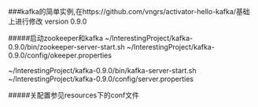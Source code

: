 ###kafka的简单实例,在https://github.com/vngrs/activator-hello-kafka/基础上进行修改
version 0.9.0

#####启动zookeeper和kafka
~/InterestingProject/kafka-0.9.0/bin/zookeeper-server-start.sh ~/InterestingProject/kafka-0.9.0/config/okeeper.properties

~/InterestingProject/kafka-0.9.0/bin/kafka-server-start.sh ~/InterestingProject/kafka-0.9.0/config/server.properties

#####关配置参见resources下的conf文件
